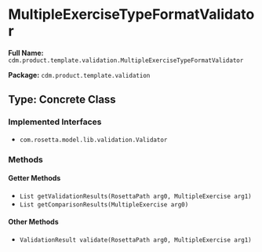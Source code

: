 # MultipleExerciseTypeFormatValidator

**Full Name:** `cdm.product.template.validation.MultipleExerciseTypeFormatValidator`

**Package:** `cdm.product.template.validation`

## Type: Concrete Class

### Implemented Interfaces

- `com.rosetta.model.lib.validation.Validator`

### Methods

#### Getter Methods

- `List getValidationResults(RosettaPath arg0, MultipleExercise arg1)`
- `List getComparisonResults(MultipleExercise arg0)`

#### Other Methods

- `ValidationResult validate(RosettaPath arg0, MultipleExercise arg1)`

